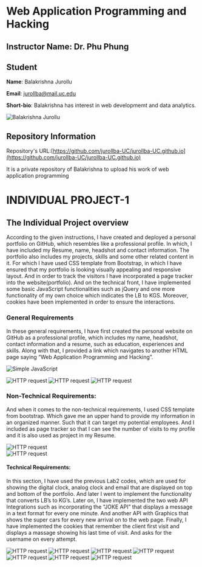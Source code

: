 # Web Application Programming and Hacking

## Instructor Name: Dr. Phu Phung

## Student

**Name**: Balakrishna Jurollu

**Email**: jurollba@mail.uc.edu

**Short-bio**: Balakrishna has interest in web developmemt and data analytics.

![Balakrishna Jurollu](assets/images/Mine.jpg)

## Repository Information

Repository's URL:[https://github.com/jurollba-UC/jurollba-UC.github.io](https://github.com/jurollba-UC/jurollba-UC.github.io)


It is a private repository of Balakrishna to upload his work of web application programming

# INDIVIDUAL PROJECT-1


## The Individual Project overview

According to the given instructions, I have created and deployed a personal portfolio on GitHub, which resembles like a professional profile. In which, I have included my Resume, name, headshot and contact information. The portfolio also includes my projects, skills and some other related content in it. For which I have used CSS template from Bootstrap, in which I have ensured that my portfolio is looking visually appealing and responsive layout.
And in order to track the visitors I have incorporated a page tracker into the website(portfolio). And on the technical front, I have implemented some basic JavaScript functionalities such as jQuery and one more functionality of my own choice which indicates the LB to KGS. Moreover, cookies have been implemented in order to ensure the interactions.

### General Requirements
  
In these general requirements, I have first created the personal website on GitHub as a professional profile, which includes my name, headshot, contact information and a resume, such as education, experiences and skills. Along with that, I provided a link which navigates to another HTML page saying “Web Application Programming and Hacking”.  

![Simple JavaScript](assets/images/1.png)

![HTTP request](assets/images/2.png)
![HTTP request](assets/images/3.png)
![HTTP request](assets/images/a.png)  


### Non-Technical Requirements:


And when it comes to the non-technical requirements, I used CSS template from bootstrap. Which gave me an upper hand to provide my information in an organized manner. Such that it can target my potential employees. And I included as page tracker so that I can see the number of visits to my profile and it is also used as project in my Resume.

![HTTP request](assets/images/1.png)  
![HTTP request](assets/images/a.png)  
  


#### Technical Requirements:

In this section, I have used the previous Lab2 codes, which are used for showing the digital clock, analog clock and email that are displayed on top and bottom of the portfolio. And later I went to implement the functionality that converts LB’s to KG’s.
Later on, I have implemented the two web API Integrations such as incorporating the “JOKE API” that displays a message in a text format for every one minute. And another API with Graphics that shows the super cars for every new arrival on to the web page.
Finally, I have implemented the cookies that remember the client first visit and displays a massage showing his last time of visit. And asks for the username on every attempt.


![HTTP request](assets/images/4.png)
![HTTP request](assets/images/5.png)
![HTTP request](assets/images/6.png)
![HTTP request](assets/images/7.png)
![HTTP request](assets/images/8.png)
![HTTP request](assets/images/a.png)
![HTTP request](assets/images/b.png)         



